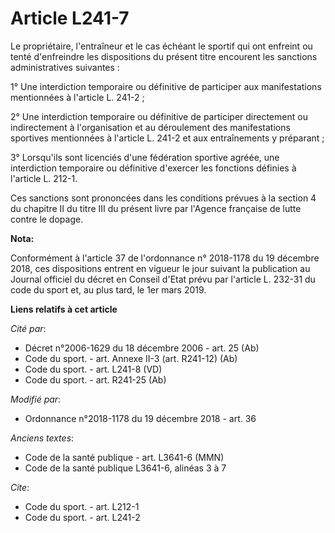 # Article L241-7

Le propriétaire, l'entraîneur et le cas échéant le sportif qui ont enfreint ou tenté d'enfreindre les dispositions du présent
titre encourent les sanctions administratives suivantes :

1° Une interdiction temporaire ou définitive de participer aux manifestations mentionnées à l'article L. 241-2 ;

2° Une interdiction temporaire ou définitive de participer directement ou indirectement à l'organisation et au déroulement
des manifestations sportives mentionnées à l'article L. 241-2 et aux entraînements y préparant ;

3° Lorsqu'ils sont licenciés d'une fédération sportive agréée, une interdiction temporaire ou définitive d'exercer les
fonctions définies à l'article L. 212-1.

Ces sanctions sont prononcées dans les conditions prévues à la section 4 du chapitre II du titre III du présent livre par
l'Agence française de lutte contre le dopage.

**Nota:**

Conformément à l'article 37 de l'ordonnance n° 2018-1178 du 19 décembre 2018, ces dispositions entrent en vigueur le jour
suivant la publication au Journal officiel du décret en Conseil d'Etat prévu par l'article L. 232-31 du code du sport et, au
plus tard, le 1er mars 2019.

**Liens relatifs à cet article**

_Cité par_:

  - Décret n°2006-1629 du 18 décembre 2006 - art. 25 (Ab)
  - Code du sport. - art. Annexe II-3 (art. R241-12) (Ab)
  - Code du sport. - art. L241-8 (VD)
  - Code du sport. - art. R241-25 (Ab)

_Modifié par_:

  - Ordonnance n°2018-1178 du 19 décembre 2018 - art. 36

_Anciens textes_:

  - Code de la santé publique - art. L3641-6 (MMN)
  - Code de la santé publique L3641-6, alinéas 3 à 7

_Cite_:

  - Code du sport. - art. L212-1
  - Code du sport. - art. L241-2

